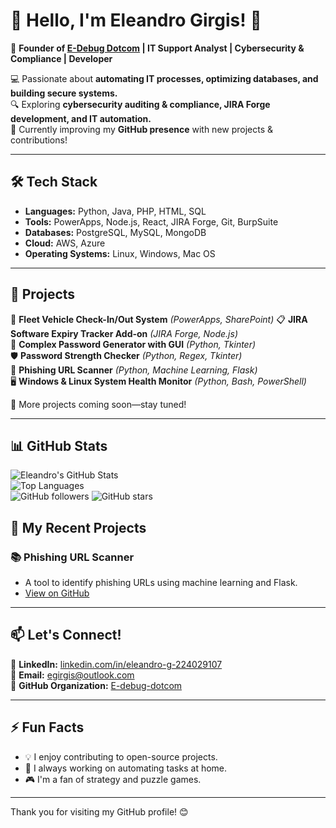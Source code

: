 # 🚀 Hello, I'm Eleandro Girgis! 👋  
🔹 **Founder of [E-Debug Dotcom](https://github.com/E-debug-dotcom) | IT Support Analyst | Cybersecurity & Compliance | Developer**  

💻 Passionate about **automating IT processes, optimizing databases, and building secure systems.**  
🔍 Exploring **cybersecurity auditing & compliance, JIRA Forge development, and IT automation.**  
🚀 Currently improving my **GitHub presence** with new projects & contributions!  

---

## 🛠️ Tech Stack  
- **Languages:** Python, Java, PHP, HTML, SQL  
- **Tools:** PowerApps, Node.js, React, JIRA Forge, Git, BurpSuite
- **Databases:** PostgreSQL, MySQL, MongoDB  
- **Cloud:** AWS, Azure  
- **Operating Systems:** Linux, Windows, Mac OS  

---

## 📌 Projects  
🚗 **Fleet Vehicle Check-In/Out System** *(PowerApps, SharePoint)*
📋 **JIRA Software Expiry Tracker Add-on** *(JIRA Forge, Node.js)*  
🔐 **Complex Password Generator with GUI** *(Python, Tkinter)*  
🛡️ **Password Strength Checker** *(Python, Regex, Tkinter)*  
🎣 **Phishing URL Scanner** *(Python, Machine Learning, Flask)*  
🖥️ **Windows & Linux System Health Monitor** *(Python, Bash, PowerShell)*  

📂 More projects coming soon—stay tuned!  

---

## 📊 GitHub Stats  
![Eleandro's GitHub Stats](https://github-readme-stats.vercel.app/api?username=E-debug-dotcom&show_icons=true&theme=dark&cachne_seconds=30)  
![Top Languages](https://github-readme-stats.vercel.app/api/top-langs/?username=E-debug-dotcom&layout=compact&theme=dark&cachne_seconds=30)  
![GitHub followers](https://img.shields.io/github/followers/E-debug-dotcom?style=social&theme=dark&cachne_seconds=30)
![GitHub stars](https://img.shields.io/github/stars/E-debug-dotcom?style=socialtheme=dark&cachne_seconds=30)


## 🚀 My Recent Projects

### 📚 Phishing URL Scanner
- A tool to identify phishing URLs using machine learning and Flask.
- [View on GitHub](https://github.com/E-debug-dotcom/Phishing-URL-Scanner)

---

## 📫 Let's Connect!  
📎 **LinkedIn:** [linkedin.com/in/eleandro-g-224029107](https://www.linkedin.com/in/eleandro-g-224029107/)  
📧 **Email:** egirgis@outlook.com  
🏢 **GitHub Organization:** [E-debug-dotcom](https://github.com/E-debug-dotcom)

---

## ⚡ Fun Facts

- 💡 I enjoy contributing to open-source projects.
- 🚗 I always working on automating tasks at home.
- 🎮 I'm a fan of strategy and puzzle games.

---

Thank you for visiting my GitHub profile! 😊
